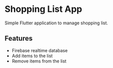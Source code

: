 # Shopping List App

Simple Flutter application to manage shopping list.

## Features

- Firebase realtime database
- Add items to the list
- Remove items from the list
